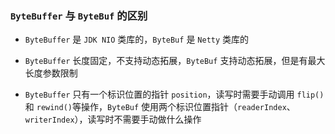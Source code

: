 ### `ByteBuffer` 与 `ByteBuf` 的区别

+ `ByteBuffer` 是 `JDK NIO` 类库的，`ByteBuf` 是 `Netty` 类库的

+ `ByteBuffer` 长度固定，不支持动态拓展，`ByteBuf` 支持动态拓展，但是有最大长度参数限制

+ `ByteBuffer` 只有一个标识位置的指针 `position`，读写时需要手动调用 `flip()` 和 `rewind()`等操作，`ByteBuf` 使用两个标识位置指针（`readerIndex`、`writerIndex`），读写时不需要手动做什么操作